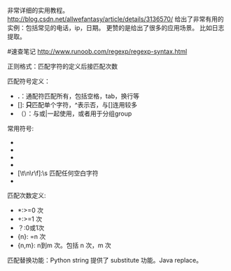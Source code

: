 非常详细的实用教程。
<http://blog.csdn.net/allwefantasy/article/details/3136570/>
给出了非常有用的实例：包括常见的电话，ip，日期。
更赞的是给出了很多的应用场景。
比如日志提取。

#速查笔记 
<http://www.runoob.com/regexp/regexp-syntax.html>

正则格式：匹配字符的定义后接匹配次数

匹配符号定义：  

- **.**：通配符匹配所有，包括空格，tab，换行等
- []: **只**匹配单个字符，^表示否，与[]连用较多
- （）：与或|一起使用，或者用于分组group  

常用符号:  
 
- [0-9]:\d
- [^0-9]:\D
- [A-Z0-9]:\w
- [^A-Z0-9]:\W
- [\t\n\r\f]:\s 匹配任何空白字符
- [^\t\t\r\f]:\S

匹配次数定义:  

- *:>=0 次
- +:>=1 次
- ？:0或1次
- {n}: =n 次
- {n,m}: n到m 次。包括 n 次，m 次

匹配替换功能：Python string 提供了 substitute 功能。Java replace。
